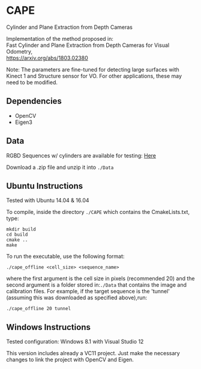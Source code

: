# CAPE
Cylinder and Plane Extraction from Depth Cameras

Implementation of the method proposed in:  
Fast Cylinder and Plane Extraction from Depth Cameras for Visual Odometry,   
https://arxiv.org/abs/1803.02380

Note: The parameters are fine-tuned for detecting large surfaces with Kinect 1 and Structure sensor for VO. For other applications, these may need to be modified.

## Dependencies

* OpenCV
* Eigen3

## Data

RGBD Sequences w/ cylinders are available for testing: [Here](https://drive.google.com/drive/folders/1CaVVLF7AQUlsOwFWrx-Fm7zB6wueQBE3?usp=sharing)

Download a .zip file and unzip it into ``./Data``

## Ubuntu Instructions
Tested with Ubuntu 14.04 & 16.04

To compile, inside the directory ``./CAPE`` which contains the CmakeLists.txt, type:
```
mkdir build
cd build
cmake ..
make
```
To run the executable, use the following format:

```./cape_offline <cell_size> <sequence_name>```

where the first argument is the cell size in pixels (recommended 20)
and the second argument is a folder stored in:``./Data``
that contains the image and calibration files. 
For example, if the target sequence is the 'tunnel' (assuming this was downloaded as specified above),run:

```./cape_offline 20 tunnel```

## Windows Instructions

Tested configuration: Windows 8.1 with Visual Studio 12

This version includes already a VC11 project.
Just make the necessary changes to link the project with OpenCV and Eigen.
